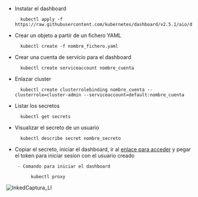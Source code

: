 - Instalar el dashboard

        kubectl apply -f https://raw.githubusercontent.com/kubernetes/dashboard/v2.5.1/aio/deploy/recommended.yaml

- Crear un objeto a partir de un fichero YAML

        kubectl create -f nombre_fichero.yaml
 
- Crear una cuenta de servicio para el dashboard

        kubectl create serviceaccount nombre_cuenta

- Enlazar cluster

        kubectl create clusterrolebinding nombre_cuenta --clusterrole=cluster-admin --serviceaccount=default:nombre_cuenta

- Listar los secretos

        kubectl get secrets

- Visualizar el secreto de un usuario

        kubectl describe secret nombre_secreto

- Copiar el secreto, iniciar el dashboard, ir al [enlace para acceder](http://localhost:8001/api/v1/namespaces/kubernetes-dashboard/services/https:kubernetes-dashboard:/proxy/) y pegar el token para iniciar sesion con el usuario creado

       - Comando para iniciar el dashboard
       
            kubectl proxy

![InkedCaptura_LI](https://user-images.githubusercontent.com/92585491/157859718-5623d43f-427a-478e-be2c-5062ada41bfb.jpg)
